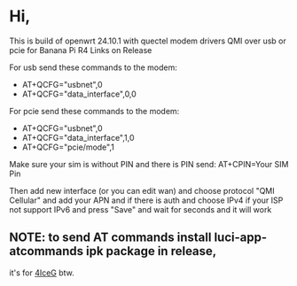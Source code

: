 # Hi,

This is build of
openwrt 24.10.1 with quectel modem drivers QMI over usb or pcie for Banana Pi R4
Links on Release

For usb send these commands to the modem:
* AT+QCFG="usbnet",0
* AT+QCFG="data_interface",0,0

For pcie send these commands to the modem:
* AT+QCFG="usbnet",0
* AT+QCFG="data_interface",1,0
* AT+QCFG="pcie/mode",1

Make sure your sim is without PIN and there is PIN send:
AT+CPIN=Your SIM Pin



Then add new interface (or you can edit wan) and choose protocol "QMI Cellular" 
 and add your APN and if there is auth and choose IPv4 if your ISP not support IPv6
 and press "Save" and wait for seconds and it will work


## NOTE: to send AT commands install luci-app-atcommands ipk package in release,
it's for [4IceG](https://github.com/4IceG) btw.

